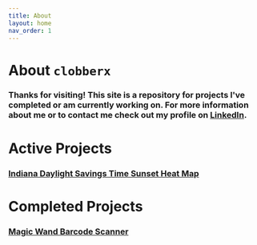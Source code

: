 ```yaml
---
title: About
layout: home
nav_order: 1
---
```

# About `clobberx`
### Thanks for visiting! This site is a repository for projects I've completed or am currently working on. For more information about me or to contact me check out my profile on [LinkedIn](https://www.linkedin.com/in/chrisliston/).

# Active Projects
### [Indiana Daylight Savings Time Sunset Heat Map](/DST)   

# Completed Projects
### [Magic Wand Barcode Scanner](https://github.com/clobberx/Magic-Wand)